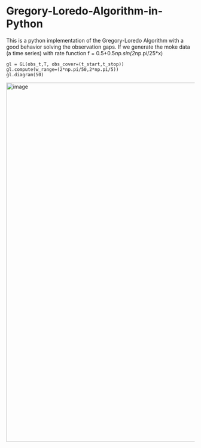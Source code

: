 # Gregory-Loredo-Algorithm-in-Python
This is a python implementation of the Gregory-Loredo Algorithm with a good behavior solving the observation gaps.
If we generate the moke data (a time series) with rate function f =  0.5+0.5*np.sin(2*np.pi/25*x)
```
gl = GL(obs_t,T, obs_cover=(t_start,t_stop))
gl.compute(w_range=(2*np.pi/50,2*np.pi/5))
gl.diagram(50)
```
<img width="957" alt="image" src="https://user-images.githubusercontent.com/89062673/173188046-c1157dc6-fa4f-4e37-b70d-4679746d0737.png">
